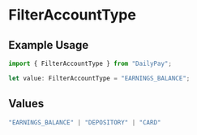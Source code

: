 # FilterAccountType

## Example Usage

```typescript
import { FilterAccountType } from "DailyPay";

let value: FilterAccountType = "EARNINGS_BALANCE";
```

## Values

```typescript
"EARNINGS_BALANCE" | "DEPOSITORY" | "CARD"
```
